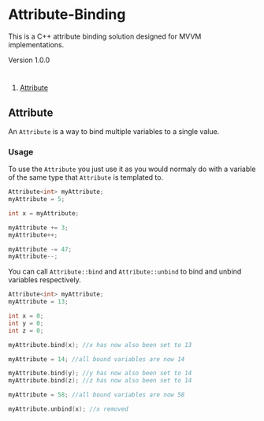 # Attribute-Binding
This is a C++ attribute binding solution designed for MVVM implementations.

Version 1.0.0

#

1. [Attribute](#Att)

## <a name="Att"></a> Attribute
An ```Attribute``` is a way to bind multiple variables to a single value.

### Usage
To use the ```Attribute``` you just use it as you would normaly do with a variable of the same type that ```Attribute``` is templated to.
```C++
Attribute<int> myAttribute;
myAttribute = 5;

int x = myAttribute;

myAttribute += 3;
myAttribute++;

myAttribute -= 47;
myAttribute--;
```

You can call ```Attribute::bind``` and ```Attribute::unbind``` to bind and unbind variables respectively.
```C++
Attribute<int> myAttribute;
myAttribute = 13;

int x = 0;
int y = 0;
int z = 0;

myAttribute.bind(x); //x has now also been set to 13

myAttribute = 14; //all bound variables are now 14

myAttribute.bind(y); //y has now also been set to 14
myAttribute.bind(z); //z has now also been set to 14

myAttribute = 58; //all bound variables are now 58

myAttribute.unbind(x); //x removed
```
